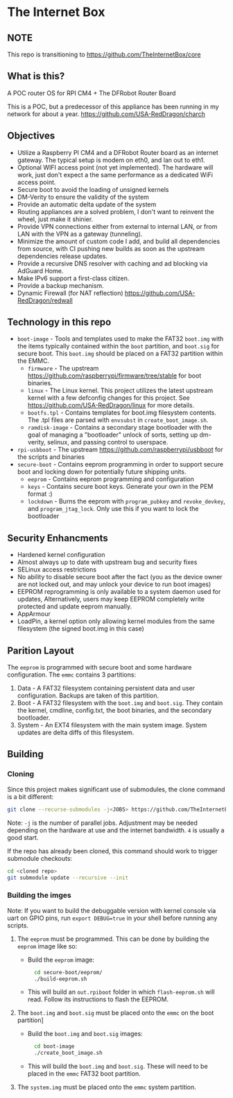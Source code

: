 # The Internet Box

## NOTE

This repo is transitioning to <https://github.com/TheInternetBox/core>
## What is this?

A POC router OS for RPI CM4 + The DFRobot Router Board

This is a POC, but a predecessor of this appliance has been running in my network for about a year. <https://github.com/USA-RedDragon/charch>

## Objectives

- Utilize a Raspberry PI CM4 and a DFRobot Router board as an internet gateway. The typical setup is modem on eth0, and lan out to eth1.
- Optional WIFI access point (not yet implemented). The hardware will work, just don't expect a the same performance as a dedicated WiFi access point.
- Secure boot to avoid the loading of unsigned kernels
- DM-Verity to ensure the validity of the system
- Provide an automatic delta update of the system
- Routing appliances are a solved problem, I don't want to reinvent the wheel, just make it shinier.
- Provide VPN connections either from external to internal LAN, or from LAN with the VPN as a gateway (tunneling).
- Minimize the amount of custom code I add, and build all dependencies from source, with CI pushing new builds as soon as the upstream dependencies release updates.
- Provide a recursive DNS resolver with caching and ad blocking via AdGuard Home.
- Make IPv6 support a first-class citizen.
- Provide a backup mechanism.
- Dynamic Firewall (for NAT reflection) <https://github.com/USA-RedDragon/redwall>

## Technology in this repo

- `boot-image` - Tools and templates used to make the FAT32 `boot.img` with the items typically contained within the `boot` partition, and `boot.sig` for secure boot. This `boot.img` should be placed on a FAT32 partition within the EMMC.
  - `firmware` - The upstream <https://github.com/raspberrypi/firmware/tree/stable> for boot binaries.
  - `linux` - The Linux kernel. This project utilizes the latest upstream kernel with a few defconfig changes for this project. See <https://github.com/USA-RedDragon/linux> for more details.
  - `bootfs.tpl` - Contains templates for boot.img filesystem contents. The .tpl files are parsed with `envsubst` in `create_boot_image.sh`.
  - `ramdisk-image` - Contains a secondary stage bootloader with the goal of managing a "bootloader" unlock of sorts, setting up dm-verity, selinux, and passing control to userspace.
- `rpi-usbboot` - The upstream <https://github.com/raspberrypi/usbboot> for the scripts and binaries
- `secure-boot` - Contains eeprom programming in order to support secure boot and locking down for potentially future shipping units.
  - `eeprom` - Contains eeprom programming and configuration
  - `keys` - Contains secure boot keys. Generate your own in the PEM format :)
  - `lockdown` - Burns the eeprom with `program_pubkey` and `revoke_devkey`, and `program_jtag_lock`. Only use this if you want to lock the bootloader

## Security Enhancments

- Hardened kernel configuration
- Almost always up to date with upstream bug and security fixes
- SELinux access restrictions
- No ability to disable secure boot after the fact (you as the device owner are not locked out, and may unlock your device to run boot images)
- EEPROM reprogramming is only available to a system daemon used for updates, Alternatively, users may keep EEPROM completely write protected and update eeprom manually.
- AppArmour
- LoadPin, a kernel option only allowing kernel modules from the same filesystem (the signed boot.img in this case)

## Parition Layout

The `eeprom` is programmed with secure boot and some hardware configuration. The `emmc` contains 3 partitions:

1. Data - A FAT32 filesystem containing persistent data and user configuration. Backups are taken of this partition.
2. Boot - A FAT32 filesystem with the `boot.img` and `boot.sig`. They contain the kernel, cmdline, config.txt, the boot binaries, and the secondary bootloader.
3. System - An EXT4 filesystem with the main system image. System updates are delta diffs of this filesystem.

## Building

### Cloning

Since this project makes significant use of submodules, the clone command is a bit different:

```bash
git clone --recurse-submodules -j<JOBS> https://github.com/TheInternetBox/core
```

Note: `-j` is the number of parallel jobs. Adjustment may be needed depending on the hardware at use and the internet bandwidth. `4` is usually a good start.

If the repo has already been cloned, this command should work to trigger submodule checkouts:

```bash
cd <cloned repo>
git submodule update --recursive --init
```

### Building the imges

Note: If you want to build the debuggable version with kernel console via uart on GPIO pins, run `export DEBUG=true` in your shell before running any scripts.

1. The `eeprom` must be programmed. This can be done by building the `eeprom` image like so:

   - Build the `eeprom` image:

       ```bash
         cd secure-boot/eeprom/
         ./build-eeprom.sh
       ```

   - This will build an `out.rpiboot` folder in which `flash-eeprom.sh` will read. Follow its instructions to flash the EEPROM.

2. The `boot.img` and `boot.sig` must be placed onto the `emmc` on the boot partition]

   - Build the `boot.img` and `boot.sig` images:

       ```bash
         cd boot-image
         ./create_boot_image.sh
       ```

   - This will build the `boot.img` and `boot.sig`. These will need to be placed in the `emmc` FAT32 boot partition.

3. The `system.img` must be placed onto the `emmc` system partition.
